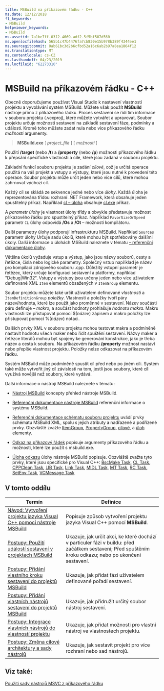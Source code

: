 ```yaml
---
title: MSBuild na příkazovém řádku - C++
ms.date: 12/12/2018
f1_keywords:
- MSBuild
helpviewer_keywords:
- MSBuild
ms.assetid: 7a1be7ff-0312-4669-adf2-5f5bf507d560
ms.openlocfilehash: 565b1c47b4476fa7cb830e15b978b389f4344ee1
ms.sourcegitcommit: 0ab61bc3d2b6cfbd52a16c6ab2b97a8ea1864f12
ms.translationtype: MT
ms.contentlocale: cs-CZ
ms.lasthandoff: 04/23/2019
ms.locfileid: "62273310"
---
```

# <a name="msbuild-on-the-command-line---c"></a>MSBuild na příkazovém řádku - C++

Obecně doporučujeme používat Visual Studio k nastavení vlastností projektu a vyvolávání systém MSBuild. Můžete však použít **MSBuild** nástroje přímo z příkazového řádku. Proces sestavení se řídí tím informace v souboru projektu (.vcxproj), které můžete vytvářet a upravovat. Soubor projektu určuje možnosti sestavení na základě sestavení fáze, podmínky a události. Kromě toho můžete zadat nula nebo více příkazového řádku *možnosti* argumenty.

> **MSBuild.exe** [ *project_file* ] [ *možnosti* ]

Použití **/target** (nebo **/t**) a **/property** (nebo **/p**) možnosti příkazového řádku k přepsání specifické vlastnosti a cíle, které jsou zadaná v souboru projektu.

Základní funkcí souboru projektu je zadání *cílové*, což je určitá operace použitá na váš projekt a vstupy a výstupy, které jsou nutné k provedení této operace. Soubor projektu může určit jeden nebo více cílů, které mohou zahrnovat výchozí cíl.

Každý cíl se skládá ze sekvence jedné nebo více *úlohy*. Každá úloha je reprezentována třídou rozhraní .NET Framework, která obsahuje jeden spustitelný příkaz. Například [cl – úloha](/visualstudio/msbuild/cl-task) obsahuje [cl.exe](reference/compiling-a-c-cpp-program.md) příkaz.

A *parametr úlohy* je vlastnost úlohy třídy a obvykle představuje možnost příkazového řádku pro spustitelný příkaz. Například `FavorSizeOrSpeed` parametr `CL` úlohy odpovídá **/Os** a **/Ot** – možnosti kompilátoru.

Další parametry úlohy podporují infrastrukturu MSBuild. Například `Sources` parametr úlohy Určuje sadu úkolů, které mohou být spotřebovány dalšími úkoly. Další informace o úlohách MSBuild naleznete v tématu [– referenční dokumentace úlohy](/visualstudio/msbuild/msbuild-task-reference).

Většina úkolů vyžaduje vstup a výstup, jako jsou názvy souborů, cesty a řetězce, čísla nebo logické parametry. Společný vstup například je název pro kompilaci zdrojového souboru .cpp. Důležitý vstupní parametr je řetězec, který určuje konfiguraci sestavení a platformy, například "Debug\|Win32". Vstupy a výstupy jsou určeny jeden nebo více uživatelem definované XML `Item` elementů obsažených v `ItemGroup` elementu.

Soubor projektu můžete také určit uživatelem definované *vlastnosti* a `ItemDefinitionGroup` *položky*. Vlastnosti a položky tvoří páry název/hodnota, které lze použít jako proměnné v sestavení. Název součásti páru definuje *– makro*, a součást hodnoty prohlašuje *hodnotu makra*. Makru vlastnosti lze přistupovat pomocí $(*název*) zápisem a makro položky lze přistupovat pomocí %(*název*) notaci.

Dalších prvky XML v souboru projektu mohou testovat makra a podmíněně nastavit hodnotu všech maker nebo řídit spuštění sestavení. Názvy maker a řetězce literálů mohou být spojeny ke generování konstrukce, jako je třeba název a cesta k souboru. Na příkazovém řádku **/property** možnost nastaví nebo přepíše vlastnost projektu. Položky nelze odkazovat na příkazovém řádku.

Systém MSBuild může podmíněně spustit cíl před nebo po jiném cíli. Systém také může vytvořit jiný cíl závislosti na tom, jestli jsou soubory, které cíl využívá novější než soubory, které vydává.

Další informace o nástroji MSBuild naleznete v tématu:

- [Nástroj MSBuild](/visualstudio/msbuild/msbuild) koncepty přehled nástroje MSBuild.

- [Referenční dokumentace nástroje MSBuild](/visualstudio/msbuild/msbuild-reference) referenční informace o systému MSBuild.

- [Referenční dokumentace schématu souboru projektu](/visualstudio/msbuild/msbuild-project-file-schema-reference) uvádí prvky schématu MSBuild XML, spolu s jejich atributy a nadřazené a podřízené prvky. Obzvláště zvažte [ItemGroup](/visualstudio/msbuild/itemgroup-element-msbuild), [PropertyGroup](/visualstudio/msbuild/propertygroup-element-msbuild), [cílové](/visualstudio/msbuild/target-element-msbuild), a [úloh](/visualstudio/msbuild/task-element-msbuild) elementy.

- [Odkaz na příkazový řádek](/visualstudio/msbuild/msbuild-command-line-reference) popisuje argumenty příkazového řádku a možnosti, které lze použít s msbuild.exe.

- [Úloha odkazu](/visualstudio/msbuild/msbuild-task-reference) úlohy nástroje MSBuild popisuje. Obzvláště zvažte tyto prvky, které jsou specifické pro Visual C++: [BscMake Task](/visualstudio/msbuild/bscmake-task), [CL Task](/visualstudio/msbuild/cl-task), [CPPClean Task](/visualstudio/msbuild/cppclean-task), [LIB Task](/visualstudio/msbuild/lib-task), [Link Task](/visualstudio/msbuild/link-task), [MIDL Task](/visualstudio/msbuild/midl-task), [MT Task](/visualstudio/msbuild/mt-task), [RC Task](/visualstudio/msbuild/rc-task), [SetEnv Task](/visualstudio/msbuild/setenv-task), [VCMessage Task](/visualstudio/msbuild/vcmessage-task)

## <a name="in-this-section"></a>V tomto oddílu

|Termín|Definice|
|----------|----------------|
|[Návod: Vytvoření projektu jazyka Visual C++ pomocí nástroje MSBuild](walkthrough-using-msbuild-to-create-a-visual-cpp-project.md)|Popisuje způsob vytvoření projektu jazyka Visual C++ pomocí **MSBuild**.|
|[Postupy: Použití událostí sestavení v projektech MSBuild](how-to-use-build-events-in-msbuild-projects.md)|Ukazuje, jak určit akci, ke které dochází v particuler fázi v buildu: před začátkem sestavení; Před spuštěním kroku odkazu; nebo po ukončení sestavení.|
|[Postupy: Přidání vlastního kroku sestavení do projektů MSBuild](how-to-add-a-custom-build-step-to-msbuild-projects.md)|Ukazuje, jak přidat fázi uživatelem definované pořadí sestavení.|
|[Postupy: Přidání vlastních nástrojů sestavení do projektů MSBuild](how-to-add-custom-build-tools-to-msbuild-projects.md)|Ukazuje, jak přidružit určitý soubor nástroj sestavení.|
|[Postupy: Integrace vlastních nástrojů do vlastností projektu](how-to-integrate-custom-tools-into-the-project-properties.md)|Ukazuje, jak přidat možnosti pro vlastní nástroj ve vlastnostech projektu.|
|[Postupy: Změna cílové architektury a sady nástrojů](how-to-modify-the-target-framework-and-platform-toolset.md)|Ukazuje, jak sestavit projekt pro více rozhraní nebo sad nástrojů.|

## <a name="see-also"></a>Viz také:

[Použití sady nástrojů MSVC z příkazového řádku](building-on-the-command-line.md)
